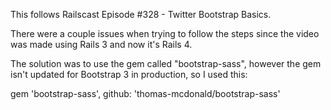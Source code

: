 This follows Railscast Episode #328 - Twitter Bootstrap Basics.

There were a couple issues when trying to follow the steps since the video was made using Rails 3 and now it's Rails 4.

The solution was to use the gem called "bootstrap-sass", however the gem isn't updated for Bootstrap 3 in production, so I used this:

gem 'bootstrap-sass', github: 'thomas-mcdonald/bootstrap-sass'

